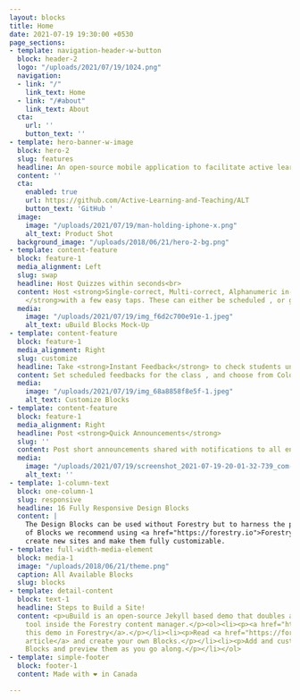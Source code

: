 ```yaml
---
layout: blocks
title: Home
date: 2021-07-19 19:30:00 +0530
page_sections:
- template: navigation-header-w-button
  block: header-2
  logo: "/uploads/2021/07/19/1024.png"
  navigation:
  - link: "/"
    link_text: Home
  - link: "/#about"
    link_text: About
  cta:
    url: ''
    button_text: ''
- template: hero-banner-w-image
  block: hero-2
  slug: features
  headline: An open-source mobile application to facilitate active learning and teaching.
  content: ''
  cta:
    enabled: true
    url: https://github.com/Active-Learning-and-Teaching/ALT
    button_text: 'GitHub '
  image:
    image: "/uploads/2021/07/19/man-holding-iphone-x.png"
    alt_text: Product Shot
  background_image: "/uploads/2018/06/21/hero-2-bg.png"
- template: content-feature
  block: feature-1
  media_alignment: Left
  slug: swap
  headline: Host Quizzes within seconds<br>
  content: Host <strong>Single-correct, Multi-correct, Alphanumeric in-class quizzes
    </strong>with a few easy taps. These can either be scheduled , or go live instantly.
  media:
    image: "/uploads/2021/07/19/img_f6d2c700e91e-1.jpeg"
    alt_text: uBuild Blocks Mock-Up
- template: content-feature
  block: feature-1
  media_alignment: Right
  slug: customize
  headline: Take <strong>Instant Feedback</strong> to check students understanding
  content: Set scheduled feedbacks for the class , and choose from Color-scale/Likert-scale
  media:
    image: "/uploads/2021/07/19/img_68a8858f8e5f-1.jpeg"
    alt_text: Customize Blocks
- template: content-feature
  block: feature-1
  media_alignment: Right
  headline: Post <strong>Quick Announcements</strong>
  slug: ''
  content: Post short announcements shared with notifications to all enrolled students
  media:
    image: "/uploads/2021/07/19/screenshot_2021-07-19-20-01-32-739_com-tls.jpg"
    alt_text: ''
- template: 1-column-text
  block: one-column-1
  slug: responsive
  headline: 16 Fully Responsive Design Blocks
  content: |
    The Design Blocks can be used without Forestry but to harness the power
    of Blocks we recommend using <a href="https://forestry.io">Forestry</a>. Once the site is imported you can immediately
    create new sites and make them fully customizable.
- template: full-width-media-element
  block: media-1
  image: "/uploads/2018/06/21/theme.png"
  caption: All Available Blocks
  slug: blocks
- template: detail-content
  block: text-1
  headline: Steps to Build a Site!
  content: <p>uBuild is an open-source Jekyll based demo that doubles as a builder
    tool inside the Forestry content manager.</p><ol><li><p><a href="https://app.forestry.io/quick-start?repo=forestryio/ubuild-jekyll&provider=github&engine=jekyll">Import
    this demo in Forestry</a>.</p></li><li><p>Read <a href="https://forestry.io/blog/ubuild-a-new-theme-for-static-sites-using-blocks/">our
    article</a> and create your own Blocks.</p></li><li><p>Add and customize the available
    Blocks and preview them as you go along.</p></li></ol>
- template: simple-footer
  block: footer-1
  content: Made with ❤︎ in Canada

---
```

